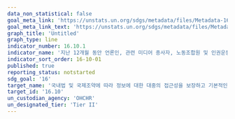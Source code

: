 ```yaml
---
data_non_statistical: false
goal_meta_link: 'https://unstats.un.org/sdgs/metadata/files/Metadata-16-10-01.pdf'
goal_meta_link_text: 'https://unstats.un.org/sdgs/metadata/files/Metadata-16-10-01.pdf'
graph_title: 'Untitled'
graph_type: line
indicator_number: 16.10.1
indicator_name: '지난 12개월 동안 언론인, 관련 미디어 종사자, 노동조합원 및 인권운동가를 대상으로 한 살인, 납치, 실종, 강제구금 및 고문 건수'
indicator_sort_order: 16-10-01
published: true
reporting_status: notstarted
sdg_goal: '16'
target_name: '국내법 및 국제조약에 따라 정보에 대한 대중의 접근성을 보장하고 기본적인 자유를 보호'
target_id: '16.10'
un_custodian_agency: 'OHCHR'
un_designated_tier: 'Tier II'
---
```

